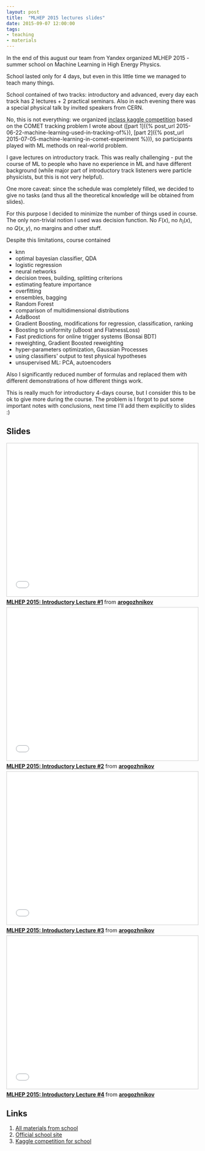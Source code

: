 ```yaml
---
layout: post
title:  "MLHEP 2015 lectures slides"
date: 2015-09-07 12:00:00
tags: 
- teaching
- materials
---
```


In the end of this august our team from Yandex organized MLHEP 2015 - summer school on Machine Learning in High Energy Physics.

School lasted only for 4 days, but even in this little time we managed to teach many things.

School contained of two tracks: introductory and advanced, every day each track has 2 lectures + 2 practical seminars.
Also in each evening there was a special physical talk by invited speakers from CERN. 

No, this is not everything: we organized [inclass kaggle competition](http://inclass.kaggle.com/c/comet-track-recognition-mlhep-2015)
based on the COMET tracking problem I wrote about ([part 1]({% post_url 2015-06-22-machine-learning-used-in-tracking-of%}), 
[part 2]({% post_url 2015-07-05-machine-learning-in-comet-experiment %})), so participants played with ML methods on real-world problem.

I gave lectures on introductory track. This was really challenging - put the course of ML to people who have no experience in ML 
and have different background (while major part of introductory track listeners were particle physicists, but this is not very helpful).
 
One more caveat: since the schedule was completely filled, we decided to give no tasks (and thus all the theoretical knowledge
will be obtained from slides). 

For this purpose I decided to minimize the number of things used in course. The only non-trivial notion I used was decision function.
No $F(x)$, no $h_i(x)$, no $Q(x, y)$, no margins and other stuff.

Despite this limitations, course contained

 * knn
 * optimal bayesian classifier, QDA
 * logistic regression
 * neural networks
 * decision trees, building, splitting criterions
 * estimating feature importance 
 * overfitting
 * ensembles, bagging
 * Random Forest
 * comparison of multidimensional distributions
 * AdaBoost
 * Gradient Boosting, modifications for regression,  classification, ranking 
 * Boosting to uniformity (uBoost and FlatnessLoss)
 * Fast predictions for online trigger systems (Bonsai BDT) 
 * reweighting, Gradient Boosted reweighting
 * hyper-parameters optimization, Gaussian Processes
 * using classifiers' output to test physical hypotheses
 * unsupervised ML: PCA, autoencoders 

Also I significantly reduced number of formulas and replaced them with different demonstrations of how different things work.
  
This is really much for introductory 4-days course, but I consider this to be ok to give more during the course. 
The problem is I forgot to put some important notes with conclusions, next time I'll add them explicitly to slides :) 

## Slides 

<iframe src="//www.slideshare.net/slideshow/embed_code/key/C40KT1Ng02zYZy" width="500" height="400" frameborder="0" marginwidth="0" marginheight="0" scrolling="no" style="border:1px solid #CCC; border-width:1px; margin-bottom:5px; max-width: 100%;" allowfullscreen> </iframe> <div style="margin-bottom:5px"> <strong> <a href="//www.slideshare.net/arogozhnikov/mlhep-2015-introductory-lecture-1" title="MLHEP 2015: Introductory Lecture #1" target="_blank">MLHEP 2015: Introductory Lecture #1</a> </strong> from <strong><a href="//www.slideshare.net/arogozhnikov" target="_blank">arogozhnikov</a></strong> </div>

<iframe src="//www.slideshare.net/slideshow/embed_code/key/2CSzDBNcRQHxiU" width="500" height="400" frameborder="0" marginwidth="0" marginheight="0" scrolling="no" style="border:1px solid #CCC; border-width:1px; margin-bottom:5px; max-width: 100%;" allowfullscreen> </iframe> <div style="margin-bottom:5px"> <strong> <a href="//www.slideshare.net/arogozhnikov/mlhep-2015-introductory-lecture-2" title="MLHEP 2015: Introductory Lecture #2" target="_blank">MLHEP 2015: Introductory Lecture #2</a> </strong> from <strong><a href="//www.slideshare.net/arogozhnikov" target="_blank">arogozhnikov</a></strong> </div>

<iframe src="//www.slideshare.net/slideshow/embed_code/key/rHAE48h13Oau0T" width="500" height="400" frameborder="0" marginwidth="0" marginheight="0" scrolling="no" style="border:1px solid #CCC; border-width:1px; margin-bottom:5px; max-width: 100%;" allowfullscreen> </iframe> <div style="margin-bottom:5px"> <strong> <a href="//www.slideshare.net/arogozhnikov/mlhep-2015-introductory-lecture-3" title="MLHEP 2015: Introductory Lecture #3" target="_blank">MLHEP 2015: Introductory Lecture #3</a> </strong> from <strong><a href="//www.slideshare.net/arogozhnikov" target="_blank">arogozhnikov</a></strong> </div>

<iframe src="//www.slideshare.net/slideshow/embed_code/key/zb1y3nmyaSgaJv" width="500" height="400" frameborder="0" marginwidth="0" marginheight="0" scrolling="no" style="border:1px solid #CCC; border-width:1px; margin-bottom:5px; max-width: 100%;" allowfullscreen> </iframe> <div style="margin-bottom:5px"> <strong> <a href="//www.slideshare.net/arogozhnikov/mlhep-2015-introductory-lecture-4" title="MLHEP 2015: Introductory Lecture #4" target="_blank">MLHEP 2015: Introductory Lecture #4</a> </strong> from <strong><a href="//www.slideshare.net/arogozhnikov" target="_blank">arogozhnikov</a></strong> </div>

## Links

1. [All materials from school](https://github.com/yandexdataschool/mlhep2015)
2. [Official school site](http://hse.ru/mlhep2015)
3. [Kaggle competition for school](http://inclass.kaggle.com/c/comet-track-recognition-mlhep-2015)
 

